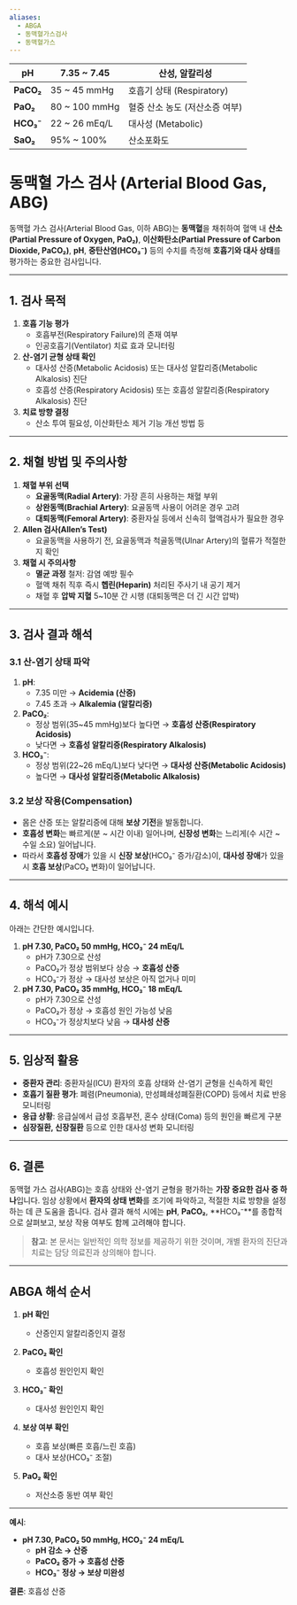 ```yaml
---
aliases:
  - ABGA
  - 동맥혈가스검사
  - 동맥혈가스
---
```


| **pH**    | 7.35 ~ 7.45   | 산성, 알칼리성             |
| --------- | ------------- | -------------------- |
| **PaCO₂** | 35 ~ 45 mmHg  | 호흡기 상태 (Respiratory) |
| **PaO₂**  | 80 ~ 100 mmHg | 혈중 산소 농도 (저산소증 여부)   |
| **HCO₃⁻** | 22 ~ 26 mEq/L | 대사성 (Metabolic)      |
| **SaO₂**  | 95% ~ 100%    | 산소포화도                |

# 동맥혈 가스 검사 (Arterial Blood Gas, ABG)

동맥혈 가스 검사(Arterial Blood Gas, 이하 ABG)는 **동맥혈**을 채취하여 혈액 내 **산소(Partial Pressure of Oxygen, PaO₂)**, **이산화탄소(Partial Pressure of Carbon Dioxide, PaCO₂)**, **pH**, **중탄산염(HCO₃⁻)** 등의 수치를 측정해 **호흡기와 대사 상태**를 평가하는 중요한 검사입니다.

---

## 1. 검사 목적

1. **호흡 기능 평가**
    - 호흡부전(Respiratory Failure)의 존재 여부
    - 인공호흡기(Ventilator) 치료 효과 모니터링
2. **산-염기 균형 상태 확인**
    - 대사성 산증(Metabolic Acidosis) 또는 대사성 알칼리증(Metabolic Alkalosis) 진단
    - 호흡성 산증(Respiratory Acidosis) 또는 호흡성 알칼리증(Respiratory Alkalosis) 진단
3. **치료 방향 결정**
    - 산소 투여 필요성, 이산화탄소 제거 기능 개선 방법 등

---

## 2. 채혈 방법 및 주의사항

1. **채혈 부위 선택**
    - **요골동맥(Radial Artery)**: 가장 흔히 사용하는 채혈 부위
    - **상완동맥(Brachial Artery)**: 요골동맥 사용이 어려운 경우 고려
    - **대퇴동맥(Femoral Artery)**: 중환자실 등에서 신속히 혈액검사가 필요한 경우
2. **Allen 검사(Allen’s Test)**
    - 요골동맥을 사용하기 전, 요골동맥과 척골동맥(Ulnar Artery)의 혈류가 적절한지 확인
3. **채혈 시 주의사항**
    - **멸균 과정** 철저: 감염 예방 필수
    - 혈액 채취 직후 즉시 **헵린(Heparin)** 처리된 주사기 내 공기 제거
    - 채혈 후 **압박 지혈** 5~10분 간 시행 (대퇴동맥은 더 긴 시간 압박)

---

## 3. 검사 결과 해석

### 3.1 산-염기 상태 파악

1. **pH**:
    - 7.35 미만 → **Acidemia (산증)**
    - 7.45 초과 → **Alkalemia (알칼리증)**
2. **PaCO₂**:
    - 정상 범위(35~45 mmHg)보다 높다면 → **호흡성 산증(Respiratory Acidosis)**
    - 낮다면 → **호흡성 알칼리증(Respiratory Alkalosis)**
3. **HCO₃⁻**:
    - 정상 범위(22~26 mEq/L)보다 낮다면 → **대사성 산증(Metabolic Acidosis)**
    - 높다면 → **대사성 알칼리증(Metabolic Alkalosis)**

### 3.2 보상 작용(Compensation)

- 몸은 산증 또는 알칼리증에 대해 **보상 기전**을 발동합니다.
- **호흡성 변화**는 빠르게(분 ~ 시간 이내) 일어나며, **신장성 변화**는 느리게(수 시간 ~ 수일 소요) 일어납니다.
- 따라서 **호흡성 장애**가 있을 시 **신장 보상**(HCO₃⁻ 증가/감소)이, **대사성 장애**가 있을 시 **호흡 보상**(PaCO₂ 변화)이 일어납니다.

---

## 4. 해석 예시

아래는 간단한 예시입니다.

1. **pH 7.30, PaCO₂ 50 mmHg, HCO₃⁻ 24 mEq/L**
    - pH가 7.30으로 산성
    - PaCO₂가 정상 범위보다 상승 → **호흡성 산증**
    - HCO₃⁻가 정상 → 대사성 보상은 아직 없거나 미미
2. **pH 7.30, PaCO₂ 35 mmHg, HCO₃⁻ 18 mEq/L**
    - pH가 7.30으로 산성
    - PaCO₂가 정상 → 호흡성 원인 가능성 낮음
    - HCO₃⁻가 정상치보다 낮음 → **대사성 산증**

---

## 5. 임상적 활용

- **중환자 관리**: 중환자실(ICU) 환자의 호흡 상태와 산-염기 균형을 신속하게 확인
- **호흡기 질환 평가**: 폐렴(Pneumonia), 만성폐쇄성폐질환(COPD) 등에서 치료 반응 모니터링
- **응급 상황**: 응급실에서 급성 호흡부전, 혼수 상태(Coma) 등의 원인을 빠르게 구분
- **심장질환, 신장질환** 등으로 인한 대사성 변화 모니터링

---

## 6. 결론

동맥혈 가스 검사(ABG)는 호흡 상태와 산-염기 균형을 평가하는 **가장 중요한 검사 중 하나**입니다. 임상 상황에서 **환자의 상태 변화**를 조기에 파악하고, 적절한 치료 방향을 설정하는 데 큰 도움을 줍니다. 검사 결과 해석 시에는 **pH**, **PaCO₂**, **HCO₃⁻**를 종합적으로 살펴보고, 보상 작용 여부도 함께 고려해야 합니다.

> **참고**: 본 문서는 일반적인 의학 정보를 제공하기 위한 것이며, 개별 환자의 진단과 치료는 담당 의료진과 상의해야 합니다.

---

## **ABGA 해석 순서**

1. **pH 확인**
    
    - 산증인지 알칼리증인지 결정
2. **PaCO₂ 확인**
    
    - 호흡성 원인인지 확인
3. **HCO₃⁻ 확인**
    
    - 대사성 원인인지 확인
4. **보상 여부 확인**
    
    - 호흡 보상(빠른 호흡/느린 호흡)
    - 대사 보상(HCO₃⁻ 조절)
5. **PaO₂ 확인**
    
    - 저산소증 동반 여부 확인

---

**예시**:

- **pH 7.30, PaCO₂ 50 mmHg, HCO₃⁻ 24 mEq/L**
    - **pH 감소 → 산증**
    - **PaCO₂ 증가 → 호흡성 산증**
    - **HCO₃⁻ 정상 → 보상 미완성**

**결론**: 호흡성 산증
